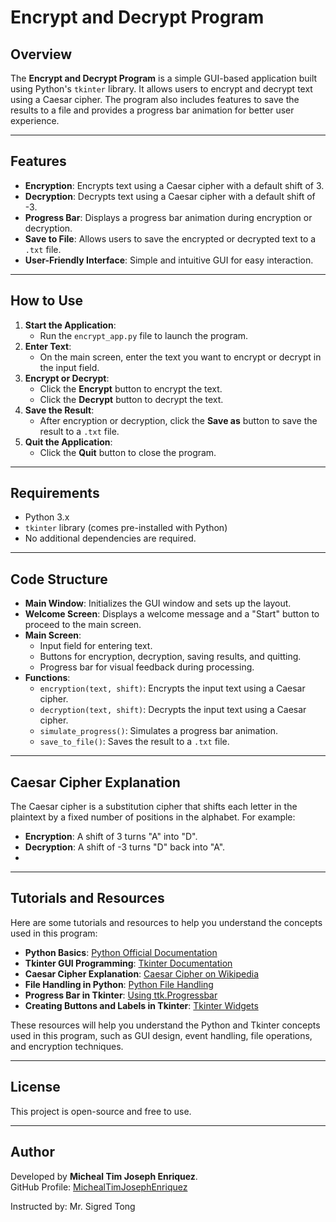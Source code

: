 # Encrypt and Decrypt Program

## Overview
The **Encrypt and Decrypt Program** is a simple GUI-based application built using Python's `tkinter` library. It allows users to encrypt and decrypt text using a Caesar cipher. The program also includes features to save the results to a file and provides a progress bar animation for better user experience.

---

## Features
- **Encryption**: Encrypts text using a Caesar cipher with a default shift of 3.
- **Decryption**: Decrypts text using a Caesar cipher with a default shift of -3.
- **Progress Bar**: Displays a progress bar animation during encryption or decryption.
- **Save to File**: Allows users to save the encrypted or decrypted text to a `.txt` file.
- **User-Friendly Interface**: Simple and intuitive GUI for easy interaction.

---

## How to Use
1. **Start the Application**:
   - Run the `encrypt_app.py` file to launch the program.
2. **Enter Text**:
   - On the main screen, enter the text you want to encrypt or decrypt in the input field.
3. **Encrypt or Decrypt**:
   - Click the **Encrypt** button to encrypt the text.
   - Click the **Decrypt** button to decrypt the text.
4. **Save the Result**:
   - After encryption or decryption, click the **Save as** button to save the result to a `.txt` file.
5. **Quit the Application**:
   - Click the **Quit** button to close the program.

---

## Requirements
- Python 3.x
- `tkinter` library (comes pre-installed with Python)
- No additional dependencies are required.

---

## Code Structure
- **Main Window**: Initializes the GUI window and sets up the layout.
- **Welcome Screen**: Displays a welcome message and a "Start" button to proceed to the main screen.
- **Main Screen**:
  - Input field for entering text.
  - Buttons for encryption, decryption, saving results, and quitting.
  - Progress bar for visual feedback during processing.
- **Functions**:
  - `encryption(text, shift)`: Encrypts the input text using a Caesar cipher.
  - `decryption(text, shift)`: Decrypts the input text using a Caesar cipher.
  - `simulate_progress()`: Simulates a progress bar animation.
  - `save_to_file()`: Saves the result to a `.txt` file.

---

## Caesar Cipher Explanation
The Caesar cipher is a substitution cipher that shifts each letter in the plaintext by a fixed number of positions in the alphabet. For example:
- **Encryption**: A shift of 3 turns "A" into "D".
- **Decryption**: A shift of -3 turns "D" back into "A".
- 
---

## Tutorials and Resources
Here are some tutorials and resources to help you understand the concepts used in this program:

- **Python Basics**: [Python Official Documentation](https://docs.python.org/3/tutorial/)
- **Tkinter GUI Programming**: [Tkinter Documentation](https://docs.python.org/3/library/tkinter.html)
- **Caesar Cipher Explanation**: [Caesar Cipher on Wikipedia](https://en.wikipedia.org/wiki/Caesar_cipher)
- **File Handling in Python**: [Python File Handling](https://docs.python.org/3/tutorial/inputoutput.html#reading-and-writing-files)
- **Progress Bar in Tkinter**: [Using ttk.Progressbar](https://www.pythontutorial.net/tkinter/tkinter-progressbar/)
- **Creating Buttons and Labels in Tkinter**: [Tkinter Widgets](https://realpython.com/python-gui-tkinter/)

These resources will help you understand the Python and Tkinter concepts used in this program, such as GUI design, event handling, file operations, and encryption techniques.

---

## License
This project is open-source and free to use.

---

## Author
Developed by **Micheal Tim Joseph Enriquez**.  
GitHub Profile: [MichealTimJosephEnriquez](https://github.com/michealtimjoseph)

Instructed by: Mr. Sigred Tong
